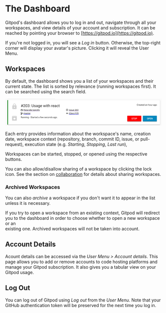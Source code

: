 # The Dashboard

Gitpod's dashboard allows you to log in and out, navigate through all your workspaces, 
and view details of your account and subscription. It can be reached by pointing your 
browser to [https://gitpod.io](https://gitpod.io).

If you're not logged in, you will see a _Log in_ button. Otherwise, the top-right 
corner will display your avatar's picture. Clicking it will reveal the User Menu.

## Workspaces

By default, the dashboard shows you a list of your workspaces and their current state.
The list is sorted by relevance (running workspaces first). It can be searched using the 
search field.

![a workspace entry](images/workspace-entry.png)

Each entry provides information about the workspace's name, creation date, workspace 
context (repository, branch, commit ID, issue, or pull-request), execution state (e.g. 
_Starting_, _Stopping_, _Last run_),

Workspaces can be started, stopped, or opened using the respective buttons.

You can also allow/disallow sharing of a workspace by clicking the lock icon. See the 
section on [collaboration](30_Workspaces.md#shared-workspaces) for details about sharing workspaces.

### Archived Workspaces

You can also _archive_ a workspace if you don't want it to appear in the list unless it 
is necessary.

If you try to open a workspace from an existing context, Gitpod will redirect you 
to the dashboard in order to choose whether to open a new workspace or an  
existing one. Archived workspaces will not be taken into account.

## Account Details

Acount details can be accessed via the _User Menu > Account details_. This page
allows you to add or remove accounts to code hosting platforms and manage your Gitpod 
subscription. It also gives you a tabular view on your Gitpod usage.

## Log Out

You can log out of Gitpod using _Log out_ from the _User Menu_. Note that your GitHub
authentication token will be preserved for the next time you log in.
